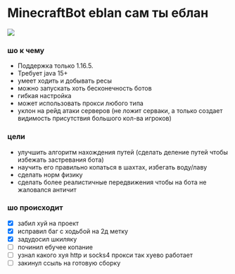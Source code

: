 # MinecraftBot eblan сам ты еблан

<img src="https://imgur.com/a/fZ3WhKL"></img>

### шо к чему
 * Поддержка только 1.16.5.
 * Требует java 15+
 * умеет ходить и добывать ресы
 * можно запускать хоть бесконечность ботов
 * гибкая настройка
 * может использовать прокси любого типа
 * уклон на рейд атаки серверов (не ложит серваки, а только создает видимость присутствия большого кол-ва игроков)

### цели

 * улучшить алгоритм нахождения путей (сделать деление путей чтобы избежать застревания бота)
 * научить его правильно копаться в шахтах, избегать воду/лаву
 * сделать норм физику
 * сделать более реалистичные передвижения чтобы на бота не жаловался античит

### шо происходит
- [x] забил хуй на проект
- [x] исправил баг с ходьбой на 2д  метку
- [x] задудосил шкиляку
- [ ] починил ебучее копание
- [ ] узнал какого хуя http и socks4 прокси так хуево работает
- [ ] закинул ссыль на готовую сборку
